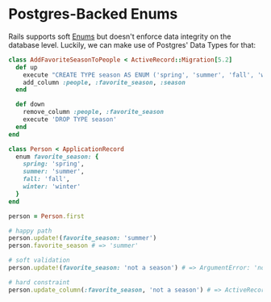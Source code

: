 # Postgres-Backed Enums

Rails supports soft [Enums](http://guides.rubyonrails.org/v5.2.0/active_record_querying.html#enums) but doesn't enforce data integrity on the database level. Luckily, we can make use of Postgres' Data Types for that:

```ruby
class AddFavoriteSeasonToPeople < ActiveRecord::Migration[5.2]
  def up
    execute "CREATE TYPE season AS ENUM ('spring', 'summer', 'fall', 'winter');"
    add_column :people, :favorite_season, :season
  end

  def down
    remove_column :people, :favorite_season
    execute 'DROP TYPE season'
  end
end

class Person < ApplicationRecord
  enum favorite_season: {
    spring: 'spring',
    summer: 'summer',
    fall: 'fall',
    winter: 'winter'
  }
end

person = Person.first

# happy path
person.update!(favorite_season: 'summer')
person.favorite_season # => 'summer'

# soft validation
person.update!(favorite_season: 'not a season') # => ArgumentError: 'not a season' is not a valid favorite_season

# hard constraint
person.update_column(:favorite_season, 'not a season') # => ActiveRecord::StatementInvalid: PG::InvalidTextRepresentation: ERROR:  invalid input value for enum favorite_season: "not a season"
```

